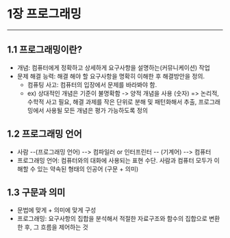 # 1장 프로그래밍
---

## 1.1 프로그래밍이란?
- 개념: 컴퓨터에게 정확하고 상세하게 요구사항을 설명하는(커뮤니케이션) 작업
- 문제 해결 능력: 해결 해야 할 요구사항을 명확히 이해한 후 해결방안을 정의.
  - 컴퓨팅 사고: 컴퓨터의 입장에서 문제를 바라봐야 함.
  - ex) 상대적인 개념은 기준이 불명확함 -> 양적 개념을 사용 (숫자)
  => 논리적, 수학적 사고 필요, 해결 과제를 작은 단위로 분해 및 패턴화해서 추출, 프로그래밍에서 사용될 모든 개념은 평가 가능하도록 정의

## 1.2 프로그래밍 언어
- 사람 --(프로그래밍 언어) --> 컴파일러 or 인터프린터 -- (기계어) --> 컴퓨터
- 프로그래밍 언어: 컴퓨터와의 대화에 사용되는 표현 수단. 사람과 컴퓨터 모두가 이해할 수 있는 약속된 형태의 인공어
  (구문 + 의미)

## 1.3 구문과 의미
- 문법에 맞게 + 의미에 맞게 구성
- 프로그래밍: 요구사항의 집합을 분석해서 적절한 자료구조와 함수의 집합으로 변환한 후, 그 흐름을 제어하는 것
